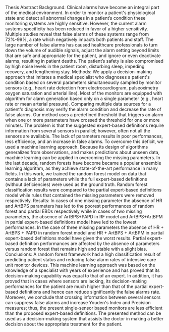 Thesis Abstract
Background: Clinical alarms have become an integral part of the medical environment. In order to monitor a patient's physiological state and detect all abnormal changes in a patient’s condition these monitoring systems are highly sensitive. However, the current alarm systems specificity has been reduced in favor of a higher sensitivity. Multiple studies reveal that false alarms of these systems range from 72%-99%, a rate which negatively impacts both patients and staff. The large number of false alarms has caused healthcare professionals to turn down the volume of audible signals, adjust the alarm setting beyond limits that are safe and appropriate for the patient, and ignore or even deactivate alarms, resulting in patient deaths. The patient’s safety is also compromised by high noise levels in the patient room, disturbing sleep, impeding recovery, and lengthening stay.
Methods: We apply a decision-making approach that imitates a medical specialist who diagnoses a patient's condition based on several parameters simultaneously sampled by monitor sensors (e.g., heart rate detection from electrocardiogram, pulseoximetry oxygen saturation and arterial line). Most of the monitors are equipped with algorithm for alarm generation based only on a single parameter (e.g., heart rate or mean arterial pressure). Comparing multiple data sources for a patient's diagnosis may verify the alarm condition and decrease the rate of false alarms. Our method uses a predefined threshold that triggers an alarm when one or more parameters have crossed the threshold for one or more minutes. The problem is that the suggested expert-based definitions require information from several sensors in parallel; however, often not all the sensors are available. The lack of parameters results in poor performances, less efficiency, and an increase in false alarms. To overcome this deficit, we used a machine learning approach. Because its design of algorithms generalizes from observations, and makes predictions about unseen data, machine learning can be applied in overcoming the missing parameters. In the last decade, random forests have become became a popular ensemble learning algorithm, as they achieve state-of-the-art performance in many fields. In this work, we trained the random forest model on data that contains a lack of parameters while the full expert-based definitions (without deficiencies) were used as the ground truth. Random forest classification results were compared to the partial expert-based definitions model while rules that contained the missing parameters were removed respectively.
Results: In cases of one missing parameter the absence of HR and ArtBPS parameters has led to the poorest performances of random forest and partial EBDs respectively while in cases of two missing parameters, the absence of ArtBPS+PAPD in RF model and ArtBPS+ArtBPM in partial expert-based definitions model have led to the lowest performances. In the case of three missing parameters the absence of HR + ArtBPS + PAPD in random forest model and HR + ArtBPS + ArtBPM in partial expert-based definitions model have given the worst results. Partial expert-based definition performances are affected by the absence of parameters versus random forest that remains high and stable with a slight bias.
Conclusions: A random forest framework had a high classification result of predicting patient status and reducing false alarm rates of intensive care unit monitor devices. This machine learning approach was based on the knowledge of a specialist with years of experience and has proved that its decision-making capability was equal to that of an expert. In addition, it has proved that in cases where sensors are lacking, its decision-making performances for the patient are much higher than that of the partial expert-based definitions and hence can reduce significantly the false alarms rate. Moreover, we conclude that crossing information between several sensors can suppress false alarms and increase Youden's Index and Precision measures; thus, the present single-sensor based monitors are less efficient than the proposed expert-based definitions. The presented method can be used as a decision-making system that assists the doctor in making a better decision about the appropriate treatment for the patient. 


